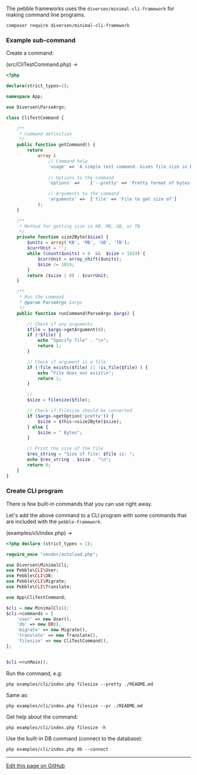 The pebble frameworks uses the `diversen/minimal-cli-framework` for making command line programs. 

    composer require diversen/minimal-cli-framework

### Example sub-command

Create a command: 

(src/CliTestCommand.php) -&gt;

~~~php
<?php

declare(strict_types=1);

namespace App;

use Diversen\ParseArgv;

class CliTestCommand {

    /**
     * Command definition
     */
    public function getCommand() {
        return 
            array (
                // Command help
                'usage' => 'A simple test command. Gives file size in bytes',
                
                // Options to the command
                'options' =>    ['--pretty' => 'Pretty format of bytes. In KB, MB, GB, TB'],

                // Arguments to the command
                'arguments' =>  ['file' => 'File to get size of']
            );
    }

    /**
     * Method for getting size in KB, MB, GB, or TB
     */
    private function size2Byte($size) {
        $units = array('KB', 'MB', 'GB', 'TB');
        $currUnit = '';
        while (count($units) > 0  &&  $size > 1024) {
            $currUnit = array_shift($units);
            $size /= 1024;
        }
        return ($size | 0) . $currUnit;
    }

    /**
     * Run the command
     * @param ParseArgv $args
     */
    public function runCommand(ParseArgv $args) {

        // Check if any arguments
        $file = $args->getArgument(0);
        if (!$file) {
            echo "Specify file" . "\n";
            return 1;
        }

        // Check if argument is a file
        if (!file_exists($file) || !is_file($file) ) {
            echo "File does not exist\n";
            return 1;
        }

        // 
        $size = filesize($file);

        // Check if filesize should be converted
        if ($args->getOption('pretty')) {
            $size = $this->size2Byte($size);
        } else {
            $size.= " Bytes";
        }

        // Print the size of the file
        $res_string = "Size of file: $file is: ";
        echo $res_string . $size . "\n";
        return 0;
    }
}

~~~

### Create CLI program

There is few built-in commands that you can use right away. 

Let's add the  above command to a CLI program with some commands that are included
with the `pebble-framework`. 

(examples/cli/index.php) -&gt;

~~~php
<?php declare (strict_types = 1);

require_once "vendor/autoload.php";

use Diversen\MinimalCli;
use Pebble\CLI\User;
use Pebble\CLI\DB;
use Pebble\CLI\Migrate;
use Pebble\CLI\Translate;

use App\CliTestCommand;

$cli = new MinimalCli();
$cli->commands = [
    'user' => new User(),
    'db' => new DB(),
    'migrate' => new Migrate(),
    'translate' => new Translate(),
    'filesize' => new CliTestCommand(),
];


$cli->runMain();

~~~

Run the command, e.g: 

    php examples/cli/index.php filesize --pretty ./README.md

Same as:

    php examples/cli/index.php filesize --pr ./README.md

Get help about the command: 

    php examples/cli/index.php filesize -h

Use the built-in DB command (connect to the database):

    php examples/cli/index.php db --connect




<hr /><a href='https://github.com/diversen/pebble-framework-docs/blob/main/src-docs/922-CLI.md'>Edit this page on GitHub</a>